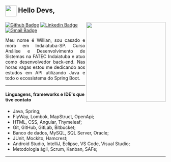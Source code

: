 <!-- Título -->
## <img width="35px" align="center" src="https://raw.githubusercontent.com/coderjojo/coderjojo/master/img/github.gif"> Hello Devs,

<!-- Imagem -->
<p>
<img  width="250px" align="right" src="https://camo.githubusercontent.com/557146581556b92fff91d5056176e44185fb63ff/68747470733a2f2f6d656469612e67697068792e636f6d2f6d656469612f4c384b36326954446b7a4758362f67697068792e676966">
</p>

<!-- Contato -->
  [![Github Badge](https://img.shields.io/badge/-Github-000?style=flat-square&logo=Github&logoColor=white&link=https://github.com/Willianf-Silva)](https://github.com/Willianf-Silva)   [![Linkedin Badge](https://img.shields.io/badge/-LinkedIn-blue?style=flat-square&logo=Linkedin&logoColor=white&link=https://www.linkedin.com/in/willianferreirasilva/)](https://www.linkedin.com/in/willianferreirasilva/)   [![Gmail Badge](https://img.shields.io/badge/-Gmail-c14438?style=flat-square&logo=Gmail&logoColor=white&link=mailto:willian.ferreira.da.silva@gmail.com)](mailto:willian.ferreira.da.silva@gmail.com) 
  

<!-- Perfil -->
<p align="justify">
Meu nome é Willian, sou casado e moro em Indaiatuba-SP.
Curso Análise e Desenvolvimento de Sistemas na FATEC Indaiatuba e atuo como desenvolvedor back-end.
Nas horas vagas estou me dedicando aos estudos em API utilizando Java e todo o ecossistema do Spring Boot.
</p>

----
#### Linguagens, frameworks e IDE's que tive contato

- Java, Spring;
- FlyWay, Lombok, MapStruct, OpenApi;
- HTML, CSS, Angular, Thymeleaf;
- Git, GitHub, GitLab, Bitbucket;
- Banco de dados, MySQL, SQL Server, Oracle;
- JUnit, Mockito, Hamcrest;
- Android Studio, IntelliJ, Eclipse, VS Code, Visual Studio;
- Metodologia ágil, Scrum, Kanban, SAFe;

----


<!-- Painel de Status do Usuário
<p>
<img  align="right" src="https://github-readme-stats.vercel.app/api?username=Willianf-Silva&show_icons=true&text_color=fff&icon_color=00C853&title_color=FF6F00&bg_color=000">
</p>
-->


<!-- <p align="center"> <img src="https://komarev.com/ghpvc/?username=Willianf-Silva" alt="Willianf-Silva" /> </p> -->



<!-- Painel com as linguagens de programação mais utilizadas
[![Top Langs](https://github-readme-stats.vercel.app/api/top-langs/?username=Willianf-Silva&layout=compact)](https://github.com/Willianf-Silva/github-readme-stats)
-->


<!--
**Willianf-Silva/Willianf-Silva** is a ✨ _special_ ✨ repository because its `README.md` (this file) appears on your GitHub profile.

Here are some ideas to get you started:

- 🔭 I’m currently working on ...
- 🌱 I’m currently learning ...
- 👯 I’m looking to collaborate on ...
- 🤔 I’m looking for help with ...
- 💬 Ask me about ...
- 📫 How to reach me: ...
- 😄 Pronouns: ...
- ⚡ Fun fact: ...
-->
